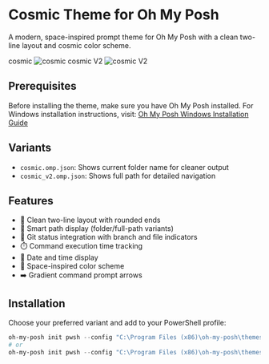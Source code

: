 # Cosmic Theme for Oh My Posh

A modern, space-inspired prompt theme for Oh My Posh with a clean two-line layout and cosmic color scheme.

cosmic
![cosmic](https://github.com/user-attachments/assets/1a58ae40-74d3-41b0-ab73-19c28996898f)
cosmic V2
![cosmic V2](https://github.com/user-attachments/assets/89b598ff-bfae-4215-9266-ba0cae07616a)

## Prerequisites

Before installing the theme, make sure you have Oh My Posh installed. For Windows installation instructions, visit:
[Oh My Posh Windows Installation Guide](https://ohmyposh.dev/docs/installation/windows)

## Variants

- `cosmic.omp.json`: Shows current folder name for cleaner output
- `cosmic_v2.omp.json`: Shows full path for detailed navigation

## Features

- 🚀 Clean two-line layout with rounded ends
- 📂 Smart path display (folder/full-path variants)
- 🔄 Git status integration with branch and file indicators
- ⏱️ Command execution time tracking
- 📅 Date and time display
- 🎨 Space-inspired color scheme
- ➡️ Gradient command prompt arrows

## Installation

Choose your preferred variant and add to your PowerShell profile:

```powershell
oh-my-posh init pwsh --config "C:\Program Files (x86)\oh-my-posh\themes\cosmic.omp.json" | Invoke-Expression
# or
oh-my-posh init pwsh --config "C:\Program Files (x86)\oh-my-posh\themes\cosmic_v2.omp.json" | Invoke-Expression
